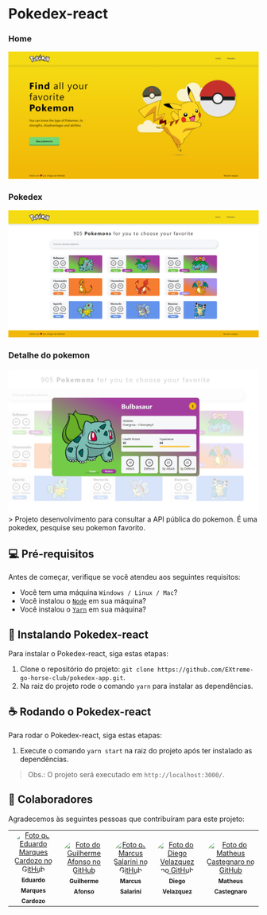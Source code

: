 # Pokedex-react

### Home

<img src="./.github/home.png" alt="home do projeto">

### Pokedex

<img src="./.github/pokedex.png" alt="Pokedex">

### Detalhe do pokemon

<img src="./.github/detalhe-pokemon.png" alt="Detalhe do pokemon">
> Projeto desenvolvimento para consultar a API pública do pokemon. É uma pokedex, pesquise seu pokemon favorito.

## 💻 Pré-requisitos

Antes de começar, verifique se você atendeu aos seguintes requisitos:

- Você tem uma máquina `Windows / Linux / Mac`?
- Você instalou o [`Node`](https://nodejs.org/en/) em sua máquina?
- Você instalou o [`Yarn`](https://yarnpkg.com/) em sua máquina?

## 🚀 Instalando Pokedex-react

Para instalar o Pokedex-react, siga estas etapas:

1. Clone o repositório do projeto: `git clone https://github.com/EXtreme-go-horse-club/pokedex-app.git`.
2. Na raiz do projeto rode o comando `yarn` para instalar as dependências.

## ☕ Rodando o Pokedex-react

Para rodar o Pokedex-react, siga estas etapas:

1. Execute o comando `yarn start` na raiz do projeto após ter instalado as dependências.

> Obs.: O projeto será executado em `http://localhost:3000/`.

## 🤝 Colaboradores

Agradecemos às seguintes pessoas que contribuíram para este projeto:

<table>
  <tr>
    <td align="center">
      <a href="https://github.com/EduardoMarquesCardozo">
        <img src="https://avatars.githubusercontent.com/u/79146964?v=4" style="border-radius: 50px" width="100px;" alt="Foto do Eduardo Marques Cardozo no GitHub"/><br>
        <sub>
          <b>Eduardo Marques Cardozo</b>
        </sub>
      </a>
    </td>
    <td align="center">
      <a href="https://github.com/guilhermeafonsomb">
        <img src="https://avatars.githubusercontent.com/u/83605390?v=4" style="border-radius: 50px" width="100px;" alt="Foto do Guilherme Afonso no GitHub"/><br>
        <sub>
          <b>Guilherme Afonso</b>
        </sub>
      </a>
    </td>
    <td align="center">
      <a href="https://github.com/msalarini">
        <img src="https://avatars.githubusercontent.com/u/72809258?v=4" style="border-radius: 50px" width="100px;" alt="Foto do Marcus Salarini no GitHub"/><br>
        <sub>
          <b>Marcus Salarini</b>
        </sub>
      </a>
    </td>
    <td align="center">
      <a href="https://github.com/disgnr">
        <img src="https://avatars.githubusercontent.com/u/4467120?v=4" style="border-radius: 50px" width="100px;" alt="Foto do Diego Velazquez no GitHub"/><br>
        <sub>
          <b>Diego Velazquez</b>
        </sub>
      </a>
    </td>
    <td align="center">
      <a href="https://github.com/MCastegnaro">
        <img src="https://avatars.githubusercontent.com/u/15204649?v=4" style="border-radius: 50px" width="100px;" alt="Foto do Matheus Castegnaro no GitHub"/><br>
        <sub>
          <b>Matheus Castegnaro</b>
        </sub>
      </a>
    </td>
  </tr>
</table>
